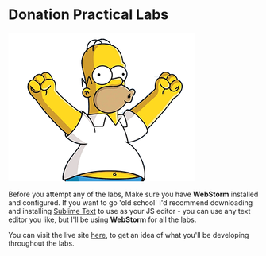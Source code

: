 
# Donation Practical Labs

![](images/homer.gif)

Before you attempt any of the labs, Make sure you have **WebStorm** installed and configured. If you want to go 'old school' I'd recommend downloading and installing [Sublime Text](http://www.sublimetext.com) to use as your JS editor - you can use any text editor you like, but I'll be using **WebStorm** for all the labs.

You can visit the live site [here](https://donationweb.herokuapp.com/), to get an idea of what you'll be developing throughout the labs.
